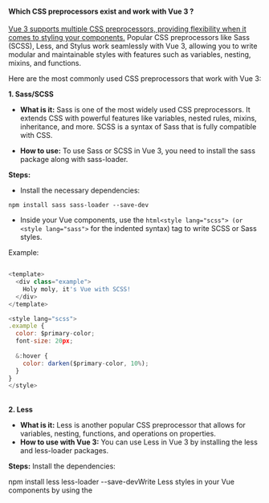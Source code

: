 <h4>Which CSS preprocessors exist and work with Vue 3 ?</h4>

<ins>Vue 3 supports multiple CSS preprocessors, providing flexibility when it comes to styling your components.</ins> Popular CSS preprocessors like Sass (SCSS), Less, and Stylus work seamlessly with Vue 3, allowing you to write modular and maintainable styles with features such as variables, nesting, mixins, and functions.

Here are the most commonly used CSS preprocessors that work with Vue 3:

**1. Sass/SCSS**</br>
- **What is it:** Sass is one of the most widely used CSS preprocessors. It extends CSS with powerful features like variables, nested rules, mixins, inheritance, and more. SCSS is a syntax of Sass that is fully compatible with CSS.

- **How to use:** To use Sass or SCSS in Vue 3, you need to install the sass package along with sass-loader.

**Steps:**

- Install the necessary dependencies:

```
npm install sass sass-loader --save-dev
```
- Inside your Vue components, use the ``` html<style lang="scss"> (or <style lang="sass"> ``` for the indented syntax) tag to write SCSS or Sass styles.

Example:
```js

<template>
  <div class="example">
    Holy moly, it's Vue with SCSS!
  </div>
</template>

<style lang="scss">
.example {
  color: $primary-color;
  font-size: 20px;
  
  &:hover {
    color: darken($primary-color, 10%);
  }
}
</style>
```



&nbsp;</br>
**2. Less**

- **What is it:** Less is another popular CSS preprocessor that allows for variables, nesting, functions, and operations on properties.
- **How to use with Vue 3:** You can use Less in Vue 3 by installing the less and less-loader packages.


**Steps:** 
Install the dependencies:

npm install less less-loader --save-devWrite Less styles in your Vue components by using the <style lang="less"> tag.

**Example:**
```js
<template>
  <div class="example">
    Hello, Vue with Less!
  </div>
</template>

<style lang="less">
@primary-color: #42b983;

.example {
  color: @primary-color;
  font-size: 20px;

  &:hover {
    color: darken(@primary-color, 10%);
  }
}
</style>
```


Vue 3 supports multiple CSS preprocessors, providing flexibility when it comes to styling your components. Popular CSS preprocessors like **Sass (SCSS)**, **Less**, and **Stylus** work seamlessly with Vue 3, allowing you to write modular and maintainable styles with features such as variables, nesting, mixins, and functions.

Here are the most commonly used CSS preprocessors that work with Vue 3:


     

### 3. **Stylus**
   - **What is it**: Stylus is a more flexible and forgiving CSS preprocessor, known for its minimal syntax and powerful features like variables, mixins, and conditionals.
   - **How to use with Vue 3**: Stylus can be integrated into Vue 3 by installing the `stylus` and `stylus-loader` packages.

     #### Steps:
     1. Install the dependencies:
        ```bash
        npm install stylus stylus-loader --save-dev
        ```

     2. Use the `<style lang="stylus">` tag in your Vue components to write Stylus code.

     #### Example:
     ```vue
     <template>
       <div class="example">
         Hello, Vue with Stylus!
       </div>
     </template>

     <style lang="stylus">
     primary-color = #42b983

     .example
       color primary-color
       font-size 20px

       &:hover
         color darken(primary-color, 10%)
     </style>
     ```

### 4. **PostCSS**
   - **What is it**: PostCSS is not a preprocessor in the traditional sense, but it processes your CSS with JavaScript plugins. It can be used to add features like CSS variables, autoprefixing, and future CSS syntax (e.g., nesting). PostCSS is often used in modern projects as part of a build pipeline.
   - **How to use with Vue 3**: Vue CLI includes PostCSS by default, but you can configure it or add custom PostCSS plugins by creating a `postcss.config.js` file in your project.

     #### Example:
     1. Install any desired PostCSS plugins (e.g., `postcss-nested` for nesting):
        ```bash
        npm install postcss-nested --save-dev
        ```

     2. Create a `postcss.config.js` file:
        ```javascript
        module.exports = {
          plugins: [
            require('postcss-nested')
          ]
        };
        ```

     3. Use standard CSS or enhanced syntax with PostCSS.

     ```vue
     <style>
     .example {
       color: red;

       .child {
         color: blue;
       }
     }
     </style>
     ```

### 5. **Tailwind CSS (Utility-first CSS Framework using PostCSS)**
   - **What is it**: While not a traditional CSS preprocessor, **Tailwind CSS** is a utility-first CSS framework that is often used with Vue 3. It's built on PostCSS and lets you create custom designs by composing utility classes.
   - **How to use with Vue 3**: Install and configure Tailwind CSS in your Vue 3 project using `postcss`.

     #### Steps:
     1. Install Tailwind CSS:
        ```bash
        npm install tailwindcss postcss autoprefixer --save-dev
        ```

     2. Initialize Tailwind:
        ```bash
        npx tailwindcss init
        ```

     3. Use Tailwind's utility classes directly in your Vue templates:
     ```vue
     <template>
       <div class="bg-blue-500 text-white p-4">
         Hello, Vue with Tailwind!
       </div>
     </template>
     ```

### Summary of CSS Preprocessors Working with Vue 3:
- **Sass/SCSS** (`sass`, `sass-loader`)
- **Less** (`less`, `less-loader`)
- **Stylus** (`stylus`, `stylus-loader`)
- **PostCSS** (via PostCSS plugins, `postcss` package)
- **Tailwind CSS** (utility-first framework, built on PostCSS)

Each of these preprocessors can be integrated easily with Vue 3 and offers different features, depending on the needs of your project. For typical usage, you just need to install the corresponding loader and start writing your preprocessor-specific syntax inside Vue's `<style>` tags.
